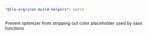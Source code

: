 ```yaml
---
"@ilo-org/icon-build-helpers": patch
---
```


Prevent optimizer from stripping out color placeholder used by sass functions
